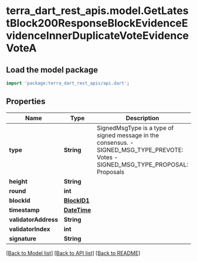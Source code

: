 # terra_dart_rest_apis.model.GetLatestBlock200ResponseBlockEvidenceEvidenceInnerDuplicateVoteEvidenceVoteA

## Load the model package
```dart
import 'package:terra_dart_rest_apis/api.dart';
```

## Properties
Name | Type | Description | Notes
------------ | ------------- | ------------- | -------------
**type** | **String** | SignedMsgType is a type of signed message in the consensus.   - SIGNED_MSG_TYPE_PREVOTE: Votes  - SIGNED_MSG_TYPE_PROPOSAL: Proposals | [optional] [default to 'SIGNED_MSG_TYPE_UNKNOWN']
**height** | **String** |  | [optional] 
**round** | **int** |  | [optional] 
**blockId** | [**BlockID1**](BlockID1.md) |  | [optional] 
**timestamp** | [**DateTime**](DateTime.md) |  | [optional] 
**validatorAddress** | **String** |  | [optional] 
**validatorIndex** | **int** |  | [optional] 
**signature** | **String** |  | [optional] 

[[Back to Model list]](../README.md#documentation-for-models) [[Back to API list]](../README.md#documentation-for-api-endpoints) [[Back to README]](../README.md)


